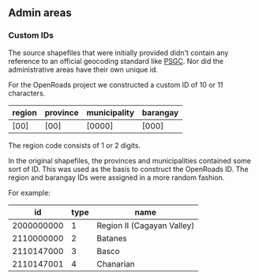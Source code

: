 ## Admin areas


### Custom IDs
The source shapefiles that were initially provided didn't contain any reference to an official geocoding standard like [PSGC](http://www.nscb.gov.ph/activestats/psgc/). Nor did the administrative areas have their own unique id.

For the OpenRoads project we constructed a custom ID of 10 or 11 characters.

| region | province | municipality | barangay |
| --- | --- | --- | --- |
| [00] | [00] | [0000] | [000] |

The region code consists of 1 or 2 digits.

In the original shapefiles, the provinces and municipalities contained some sort of ID. This was used as the basis to construct the OpenRoads ID. The region and barangay IDs were assigned in a more random fashion.

For example:

| id | type | name |
| --- | --- | --- |
| 2000000000 | 1 | Region II (Cagayan Valley) |
| 2110000000 | 2 | Batanes |
| 2110147000 | 3 | Basco |
| 2110147001 | 4 | Chanarian |
